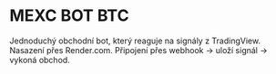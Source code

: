 # MEXC BOT BTC
Jednoduchý obchodní bot, který reaguje na signály z TradingView. 
Nasazení přes Render.com. Připojení přes webhook → uloží signál → vykoná obchod.
